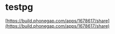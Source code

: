 # testpg

[https://build.phonegap.com/apps/1678617/share](https://build.phonegap.com/apps/1678617/share)